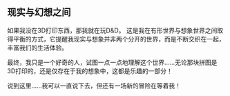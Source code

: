 ## 现实与幻想之间

如果我没在3D打印东西，那我就在玩D&D。
这是我在有形世界与想象世界之间取得平衡的方式，它提醒我现实与想象并非两个分开的世界，而是不断交织在一起，丰富我们的生活体验。

最终，我只是一个好奇的人，试图一点一点地理解这个世界……无论那块拼图是3D打印的，还是仅存在于我的想象中，这都是乐趣的一部分！

说到这里……我可以一直说下去，但还有一场新的冒险在等着我！